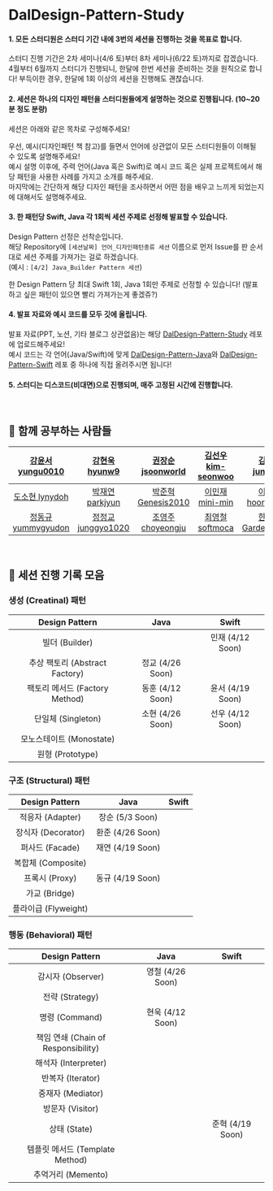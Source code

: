 # DalDesign-Pattern-Study
#### 1. 모든 스터디원은 스터디 기간 내에 3번의 세션을 진행하는 것을 목표로 합니다.
스터디 진행 기간은 2차 세미나(4/6 토)부터 8차 세미나(6/22 토)까지로 잡겠습니다.   
4월부터 6월까지 스터디가 진행되니, 한달에 한번 세션을 준비하는 것을 원칙으로 합니다! 부득이한 경우, 한달에 1회 이상의 세션을 진행해도 괜찮습니다.

#### 2. 세션은 하나의 디자인 패턴을 스터디원들에게 설명하는 것으로 진행됩니다. (10~20분 정도 분량)
세션은 아래와 같은 목차로 구성해주세요!

우선, 예시(디자인패턴 책 참고)를 들면서 언어에 상관없이 모든 스터디원들이 이해될 수 있도록 설명해주세요!  
예시 설명 이후에, 주력 언어(Java 혹은 Swift)로 예시 코드 혹은 실제 프로젝트에서 해당 패턴을 사용한 사례를 가지고 소개를 해주세요.   
마지막에는 간단하게 해당 디자인 패턴을 조사하면서 어떤 점을 배우고 느끼게 되었는지에 대해서도 설명해주세요.

#### 3. 한 패턴당 Swift, Java 각 1회씩 세션 주제로 선정해 발표할 수 있습니다.
Design Pattern 선정은 선착순입니다.   
해당 Repository에 `[세션날짜] 언어_디자인패턴종류 세션` 이름으로 먼저 Issue를 판 순서대로 세션 주제를 가져가는 걸로 하겠습니다.  
(예시 : `[4/2] Java_Builder Pattern 세션`)  

한 Design Pattern 당 최대 Swift 1회, Java 1회만 주제로 선정할 수 있습니다! (발표 하고 싶은 패턴이 있으면 빨리 가져가는게 좋겠쥬?)

#### 4. 발표 자료와 예시 코드를 모두 깃에 올립니다.
발표 자료(PPT, 노션, 기타 블로그 상관없음)는 해당 [DalDesign-Pattern-Study](https://github.com/SOPT-Design-Pattern-Study/DalDesign-Pattern-Study) 레포에 업로드해주세요!   
예시 코드는 각 언어(Java/Swift)에 맞게 [DalDesign-Pattern-Java](https://github.com/SOPT-Design-Pattern-Study/DalDesign-Pattern-Java)와 [DalDesign-Pattern-Swift](https://github.com/SOPT-Design-Pattern-Study/DalDesign-Pattern-Swift) 레포 중 하나에 직접 올려주시면 됩니다!

#### 5. 스터디는 디스코드(비대면)으로 진행되며, 매주 고정된 시간에 진행합니다.

<br>

## 👥 함께 공부하는 사람들
| [강윤서 yungu0010](https://github.com/yungu0010) | [강현욱 hyunw9](https://github.com/hyunw9) | [권장순 jsoonworld](https://github.com/jsoonworld) | [김선우 kim-seonwoo](https://github.com/kim-seonwoo) | [김환준 jun3327](https://github.com/jun3327) |
| :--: | :--: | :--: | :--: | :--: | 
| [도소현 lynydoh](https://github.com/sohyundoh) | [박재연 parkjyun](https://github.com/Parkjyun) | [박준혁 Genesis2010](https://github.com/Genesis2010) | [이민재 mini-min](https://github.com/mini-min) | [이동훈 hoonyworld](https://github.com/hoonyworld)  |
| [정동규 yummygyudon](https://github.com/yummygyudon) | [정정교 junggyo1020](https://github.com/junggyo1020)  | [조영주 choyeongju](https://github.com/choyeongju)  | [최영철 softmoca](https://github.com/softmoca) | [한정원 Gardeniaa101](https://github.com/Gardeniaa101) |

<br>

## 📁 세션 진행 기록 모음
### 생성 (Creatinal) 패턴
| Design Pattern | Java | Swift |
| :--: | :--: | :--: |
| 빌더 (Builder) |  | 민재 (4/12 Soon) |
| 추상 팩토리 (Abstract Factory) | 정교 (4/26 Soon) |
| 팩토리 메서드 (Factory Method) | 동훈 (4/12 Soon) | 윤서 (4/19 Soon) |
| 단일체 (Singleton) | 소현 (4/26 Soon) | 선우 (4/12 Soon) |
| 모노스테이트 (Monostate)
| 원형 (Prototype)

### 구조 (Structural) 패턴
| Design Pattern | Java | Swift |
| :--: | :--: | :--: |
| 적응자 (Adapter) | 장순 (5/3 Soon)
| 장식자 (Decorator) | 환준 (4/26 Soon)
| 퍼사드 (Facade) | 재연 (4/19 Soon)
| 복합체 (Composite)
| 프록시 (Proxy) | 동규 (4/19 Soon)
| 가교 (Bridge)
| 플라이급 (Flyweight)

### 행동 (Behavioral) 패턴
| Design Pattern | Java | Swift |
| :--: | :--: | :--: |
| 감시자 (Observer) | 영철 (4/26 Soon)
| 전략 (Strategy)
| 명령 (Command) | 현욱 (4/12 Soon)
| 책임 연쇄 (Chain of Responsibility)
| 해석자 (Interpreter)
| 반복자 (Iterator)
| 중재자 (Mediator)
| 방문자 (Visitor)
| 상태 (State) | | 준혁 (4/19 Soon) |
| 템플릿 메서드 (Template Method)
| 추억거리 (Memento)
